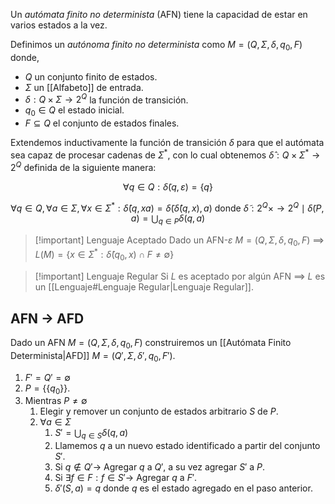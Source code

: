 Un *autómata finito no determinista* (AFN) tiene la capacidad de estar en varios estados a la vez.

Definimos un *autónoma finito no determinista* como $M=(Q,\Sigma,\delta, q_0, F)$ donde,
- $Q$ un conjunto finito de estados.
- $\Sigma$ un [[Alfabeto]] de entrada.
- $\delta : Q \times \Sigma \rightarrow 2^Q$ la función de transición.
- $q_0 \in Q$ el estado inicial.
- $F \subseteq Q$ el conjunto de estados finales.

Extendemos inductivamente la función de transición $\delta$ para que el autómata sea capaz de procesar cadenas de $\Sigma^\ast$,  con lo cual obtenemos $\hat{\delta} : Q \times \Sigma^\ast \rightarrow 2^Q$ definida de la siguiente manera:

$$
\forall q \in Q : \tilde{\delta}(q, \varepsilon) = \{q\}
$$

$$
\forall q \in Q, \forall a \in \Sigma, \forall x \in \Sigma^\ast : \hat{\delta}(q, xa) = \tilde{\delta}(\hat{\delta}(q, x), a) \text{ donde } \tilde{\delta} : 2^Q \times \rightarrow 2^Q \mid \tilde{\delta}(P, a) = \bigcup_{q \in P}\delta(q, a)
$$

>[!important] Lenguaje Aceptado
>Dado un AFN-$\varepsilon$ $M=(Q,\Sigma,\delta, q_0, F)$  $\implies$  $L(M) = \{ x \in \Sigma^\ast : \hat{\delta}(q_0, x) \cap F \neq \emptyset \}$

>[!important] Lenguaje Regular
>Si $L$ es aceptado por algún AFN $\implies$ $L$ es un [[Lenguaje#Lenguaje Regular|Lenguaje Regular]].

## AFN $\rightarrow$ AFD
Dado un AFN $M=(Q,\Sigma,\delta, q_0, F)$ construiremos un [[Autómata Finito Determinista|AFD]] $M=(Q', \Sigma, \delta', q_0, F')$.

1. $F'=Q'=\emptyset$
1. $P=\{\{q_0\}\}$.
2. Mientras $P \neq \emptyset$
	1. Elegir y remover un conjunto de estados arbitrario $S$ de $P$.
	2. $\forall a \in \Sigma$
		1. $S'=\bigcup_{q \in S}\delta(q, a)$
		2. Llamemos $q$ a un nuevo estado identificado a partir del conjunto $S'$.
		3. Si $q \notin Q' \rightarrow$ Agregar $q$ a $Q'$, a su vez agregar $S'$ a $P$.
		4. Si $\exists f \in F : f \in S' \rightarrow$ Agregar $q$ a $F'$.
		5. $\delta'(S,a)=q$ donde $q$ es el estado agregado en el paso anterior.

